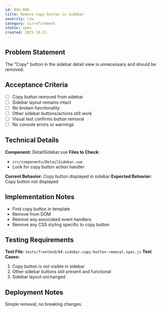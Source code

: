```yaml
---
id: BUG-006
title: Remove Copy button in sidebar
severity: low
category: ui/refinement
status: open
created: 2025-10-21
---
```


## Problem Statement
The "Copy" button in the sidebar detail view is unnecessary and should be removed.

## Acceptance Criteria
- [ ] Copy button removed from sidebar
- [ ] Sidebar layout remains intact
- [ ] No broken functionality
- [ ] Other sidebar buttons/actions still work
- [ ] Visual test confirms button removal
- [ ] No console errors or warnings

## Technical Details
**Component:** DetailSidebar.vue
**Files to Check:**
- `src/components/DetailSidebar.vue`
- Look for copy button action handler

**Current Behavior:** Copy button displayed in sidebar
**Expected Behavior:** Copy button not displayed

## Implementation Notes
- Find copy button in template
- Remove from DOM
- Remove any associated event handlers
- Remove any CSS styling specific to copy button

## Testing Requirements
**Test File:** `tests/frontend/04-sidebar-copy-button-removal.spec.js`
**Test Cases:**
1. Copy button is not visible in sidebar
2. Other sidebar buttons still present and functional
3. Sidebar layout unchanged

## Deployment Notes
Simple removal, no breaking changes.
